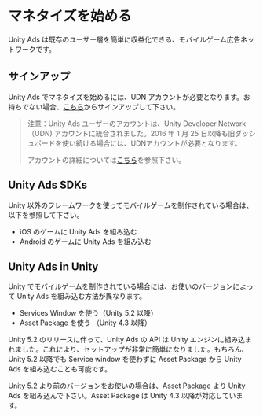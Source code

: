 # マネタイズを始める

Unity Ads は既存のユーザー層を簡単に収益化できる、モバイルゲーム広告ネットワークです。

## サインアップ
Unity Ads でマネタイズを始めるには、UDN アカウントが必要となります。お持ちでない場合、[こちら]()からサインアップして下さい。

>注意：Unity Ads ユーザーのアカウントは、Unity Developer Network（UDN) アカウントに統合されました。2016 年 1 月 25 日以降も旧ダッシュボードを使い続ける場合には、UDNアカウントが必要となります。
>
>アカウントの詳細については[こちら](アカウントの移行)を参照下さい。

## Unity Ads SDKs
Unity 以外のフレームワークを使ってモバイルゲームを制作されている場合は、以下を参照して下さい。

- iOS のゲームに Unity Ads を組み込む
- Android のゲームに Unity Ads を組み込む

## Unity Ads in Unity
Unity でモバイルゲームを制作されている場合には、お使いのバージョンによって Unity Ads を組み込む方法が異なります。

- Services Window を使う（Unity 5.2 以降）
- Asset Package を使う （Unity 4.3 以降）

Unity 5.2 のリリースに伴って、Unity Ads の API は Unity エンジンに組み込まれました。これにより、セットアップが非常に簡単になりました。もちろん、Unity 5.2 以降でも Service window を使わずに Asset Package から Unity Ads を組み込むことも可能です。

Unity 5.2 より前のバージョンをお使いの場合は、Asset Package より Unity Ads を組み込んで下さい。Asset Package は Unity 4.3 以降が対応しています。